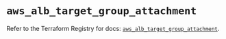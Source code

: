 # `aws_alb_target_group_attachment`

Refer to the Terraform Registry for docs: [`aws_alb_target_group_attachment`](https://registry.terraform.io/providers/hashicorp/aws/5.43.0/docs/resources/alb_target_group_attachment).
